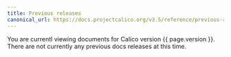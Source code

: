```yaml
---
title: Previous releases
canonical_url: https://docs.projectcalico.org/v3.5/reference/previous-releases
---
```



You are currentl viewing documents for Calico version {{ page.version }}. There are not currently any previous docs releases at this time.
